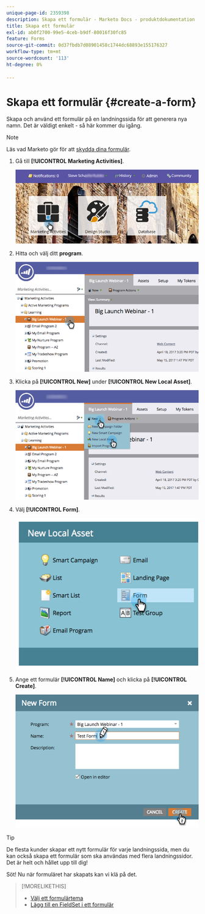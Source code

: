 ```yaml
---
unique-page-id: 2359398
description: Skapa ett formulär - Marketo Docs - produktdokumentation
title: Skapa ett formulär
exl-id: ab0f2700-99e5-4ceb-b9df-80016f30fc85
feature: Forms
source-git-commit: 0d37fbdb7d08901458c1744dc68893e155176327
workflow-type: tm+mt
source-wordcount: '113'
ht-degree: 0%

---
```


# Skapa ett formulär {#create-a-form}

Skapa och använd ett formulär på en landningssida för att generera nya namn. Det är väldigt enkelt - så här kommer du igång.

>[!NOTE]
>
>Läs vad Marketo gör för att [skydda dina formulär](https://nation.marketo.com/t5/Product-Documents/Forms-Service-Enhancements/ta-p/303670#M1038).

1. Gå till **[!UICONTROL Marketing Activities]**.

   ![](assets/login-marketing-activities.png)

1. Hitta och välj ditt **program**.

   ![](assets/programseelct.png)

1. Klicka på **[!UICONTROL New]** under **[!UICONTROL New Local Asset]**.

   ![](assets/newlocalasset.png)

1. Välj **[!UICONTROL Form]**.

   ![](assets/image2014-9-15-17-3a1-3a20.png)

1. Ange ett formulär **[!UICONTROL Name]** och klicka på **[!UICONTROL Create]**.

   ![](assets/newformwithhands.png)

>[!TIP]
>
>De flesta kunder skapar ett nytt formulär för varje landningssida, men du kan också skapa ett formulär som ska användas med flera landningssidor. Det är helt och hållet upp till dig!

Söt! Nu när formuläret har skapats kan vi klä på det.

>[!MORELIKETHIS]
>
>* [Välj ett formulärtema](/help/marketo/product-docs/demand-generation/forms/creating-a-form/select-a-form-theme.md)
>* [Lägg till en FieldSet i ett formulär](/help/marketo/product-docs/demand-generation/forms/form-fields/add-a-fieldset-to-a-form.md)
